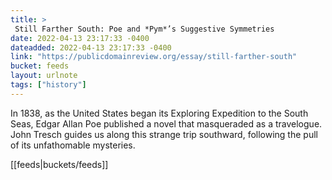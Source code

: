 ```yaml
---
title: > 
 Still Farther South: Poe and *Pym*’s Suggestive Symmetries
date: 2022-04-13 23:17:33 -0400
dateadded: 2022-04-13 23:17:33 -0400
link: "https://publicdomainreview.org/essay/still-farther-south"
bucket: feeds
layout: urlnote
tags: ["history"]
--- 
```

In 1838, as the United States began its Exploring Expedition to the South Seas, Edgar Allan Poe published a novel that masqueraded as a travelogue. John Tresch guides us along this strange trip southward, following the pull of its unfathomable mysteries. 
 <!-- end excerpt --> 
<div class='bucket'>[[feeds|buckets/feeds]]</div> 
